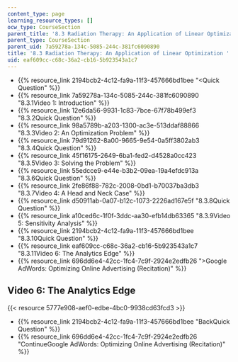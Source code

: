 ```yaml
---
content_type: page
learning_resource_types: []
ocw_type: CourseSection
parent_title: '8.3 Radiation Therapy: An Application of Linear Optimization '
parent_type: CourseSection
parent_uid: 7a59278a-134c-5085-244c-381fc6090890
title: '8.3 Radiation Therapy: An Application of Linear Optimization '
uid: eaf609cc-c68c-36a2-cb16-5b923543a1c7
---
```


*   {{% resource_link 2194bcb2-4c12-fa9a-11f3-457666bd1bee "\<Quick Question" %}}
*   {{% resource_link 7a59278a-134c-5085-244c-381fc6090890 "8.3.1Video 1: Introduction" %}}
*   {{% resource_link 12e6da56-9931-1c83-7bce-67f78b499ef3 "8.3.2Quick Question" %}}
*   {{% resource_link 98a5789b-a203-1300-ac3e-513ddaf88866 "8.3.3Video 2: An Optimization Problem" %}}
*   {{% resource_link 79d91262-8a00-9665-9e54-0a5ff3802ab3 "8.3.4Quick Question" %}}
*   {{% resource_link 45f16175-2649-6ba1-fed2-d4528a0cc423 "8.3.5Video 3: Solving the Problem" %}}
*   {{% resource_link 55edcce9-e44e-b3b2-09ea-19a4efdc913a "8.3.6Quick Question" %}}
*   {{% resource_link 2fe86f88-782c-2008-0bd1-b70037ba3db3 "8.3.7Video 4: A Head and Neck Case" %}}
*   {{% resource_link d50911ab-0a07-b12c-1073-2226ad167e5f "8.3.8Quick Question" %}}
*   {{% resource_link a10ced6c-1f0f-3ddc-aa30-efb14db63365 "8.3.9Video 5: Sensitivity Analysis" %}}
*   {{% resource_link 2194bcb2-4c12-fa9a-11f3-457666bd1bee "8.3.10Quick Question" %}}
*   {{% resource_link eaf609cc-c68c-36a2-cb16-5b923543a1c7 "8.3.11Video 6: The Analytics Edge" %}}
*   {{% resource_link 696dd6e4-42cc-1fc4-7c9f-2924e2edfb26 "\>Google AdWords: Optimizing Online Advertising (Recitation)" %}}

Video 6: The Analytics Edge
---------------------------

{{< resource 5777e908-aef0-edbe-4bc0-9938cd63fcd3 >}}

*   {{% resource_link 2194bcb2-4c12-fa9a-11f3-457666bd1bee "BackQuick Question" %}}
*   {{% resource_link 696dd6e4-42cc-1fc4-7c9f-2924e2edfb26 "ContinueGoogle AdWords: Optimizing Online Advertising (Recitation)" %}}